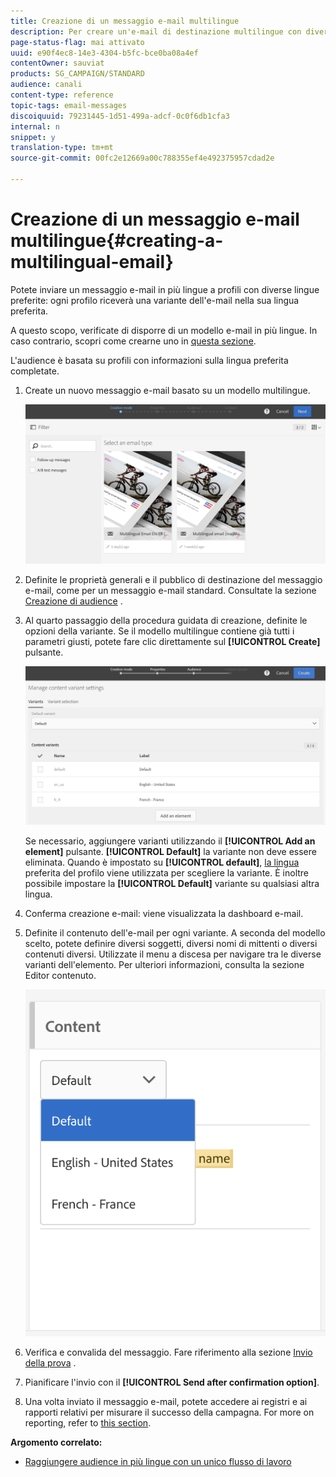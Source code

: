 ```yaml
---
title: Creazione di un messaggio e-mail multilingue
description: Per creare un'e-mail di destinazione multilingue con diverse lingue preferite, effettuate le seguenti operazioni.
page-status-flag: mai attivato
uuid: e90f4ec8-14e3-4304-b5fc-bce0ba08a4ef
contentOwner: sauviat
products: SG_CAMPAIGN/STANDARD
audience: canali
content-type: reference
topic-tags: email-messages
discoiquuid: 79231445-1d51-499a-adcf-0c0f6db1cfa3
internal: n
snippet: y
translation-type: tm+mt
source-git-commit: 00fc2e12669a00c788355ef4e492375957cdad2e

---
```



# Creazione di un messaggio e-mail multilingue{#creating-a-multilingual-email}

Potete inviare un messaggio e-mail in più lingue a profili con diverse lingue preferite: ogni profilo riceverà una variante dell'e-mail nella sua lingua preferita.

A questo scopo, verificate di disporre di un modello e-mail in più lingue. In caso contrario, scopri come crearne uno in [questa sezione](../../start/using/creating-a-multilingual-template.md).

L'audience è basata su profili con informazioni sulla lingua preferita completate.

1. Create un nuovo messaggio e-mail basato su un modello [](../../start/using/creating-a-multilingual-template.md)multilingue.

   ![](assets/multi_create1.png)

1. Definite le proprietà generali e il pubblico di destinazione del messaggio e-mail, come per un messaggio e-mail standard. Consultate la sezione [Creazione di audience](../../audiences/using/creating-audiences.md) .
1. Al quarto passaggio della procedura guidata di creazione, definite le opzioni della variante. Se il modello [](../../start/using/creating-a-multilingual-template.md) multilingue contiene già tutti i parametri giusti, potete fare clic direttamente sul **[!UICONTROL Create]** pulsante.

   ![](assets/multi_create4.png)

   Se necessario, aggiungere varianti utilizzando il **[!UICONTROL Add an element]** pulsante. **[!UICONTROL Default]** la variante non deve essere eliminata. Quando è impostato su **[!UICONTROL default]**, [la lingua](../../audiences/using/creating-profiles.md) preferita del profilo viene utilizzata per scegliere la variante. È inoltre possibile impostare la **[!UICONTROL Default]** variante su qualsiasi altra lingua.

1. Conferma creazione e-mail: viene visualizzata la dashboard e-mail.
1. Definite il contenuto dell'e-mail per ogni variante. A seconda del modello scelto, potete definire diversi soggetti, diversi nomi di mittenti o diversi contenuti diversi. Utilizzate il menu a discesa per navigare tra le diverse varianti dell'elemento. Per ulteriori informazioni, consulta la sezione Editor [](../../designing/using/overview.md) contenuto.

   ![](assets/multi_selectcontent.png)

1. Verifica e convalida del messaggio. Fare riferimento alla sezione [Invio della prova](../../sending/using/managing-test-profiles-and-sending-proofs.md#sending-proofs) .
1. Pianificare l'invio con il **[!UICONTROL Send after confirmation option]**.
1. Una volta inviato il messaggio e-mail, potete accedere ai registri e ai rapporti relativi per misurare il successo della campagna. For more on reporting, refer to [this section](../../reporting/using/about-dynamic-reports.md).

**Argomento correlato:**

* [Raggiungere audience in più lingue con un unico flusso di lavoro](https://helpx.adobe.com/campaign/kb/simplify-campaign-management.html#Engageyourcustomersateverystep)
